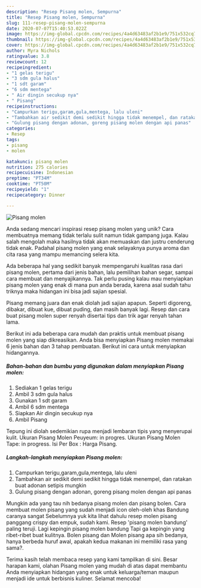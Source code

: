 ```yaml
---
description: "Resep Pisang molen, Sempurna"
title: "Resep Pisang molen, Sempurna"
slug: 111-resep-pisang-molen-sempurna
date: 2020-07-07T15:40:53.022Z
image: https://img-global.cpcdn.com/recipes/4a4d63483af2b1e9/751x532cq70/pisang-molen-foto-resep-utama.jpg
thumbnail: https://img-global.cpcdn.com/recipes/4a4d63483af2b1e9/751x532cq70/pisang-molen-foto-resep-utama.jpg
cover: https://img-global.cpcdn.com/recipes/4a4d63483af2b1e9/751x532cq70/pisang-molen-foto-resep-utama.jpg
author: Myra Nichols
ratingvalue: 3.8
reviewcount: 12
recipeingredient:
- "1 gelas terigu"
- "3 sdm gula halus"
- "1 sdt garam"
- "6 sdm mentega"
- " Air dingin secukup nya"
- " Pisang"
recipeinstructions:
- "Campurkan terigu,garam,gula,mentega, lalu uleni"
- "Tambahkan air sedikit demi sedikit hingga tidak menempel, dan ratakan buat adonan setipis mungkin"
- "Gulung pisang dengan adonan, goreng pisang molen dengan api panas"
categories:
- Resep
tags:
- pisang
- molen

katakunci: pisang molen 
nutrition: 275 calories
recipecuisine: Indonesian
preptime: "PT34M"
cooktime: "PT50M"
recipeyield: "1"
recipecategory: Dinner

---
```



![Pisang molen](https://img-global.cpcdn.com/recipes/4a4d63483af2b1e9/751x532cq70/pisang-molen-foto-resep-utama.jpg)

Anda sedang mencari inspirasi resep pisang molen yang unik? Cara membuatnya memang tidak terlalu sulit namun tidak gampang juga. Kalau salah mengolah maka hasilnya tidak akan memuaskan dan justru cenderung tidak enak. Padahal pisang molen yang enak selayaknya punya aroma dan cita rasa yang mampu memancing selera kita.

Ada beberapa hal yang sedikit banyak mempengaruhi kualitas rasa dari pisang molen, pertama dari jenis bahan, lalu pemilihan bahan segar, sampai cara membuat dan menyajikannya. Tak perlu pusing kalau mau menyiapkan pisang molen yang enak di mana pun anda berada, karena asal sudah tahu triknya maka hidangan ini bisa jadi sajian spesial.

Pisang memang juara dan enak diolah jadi sajian apapun. Seperti digoreng, dibakar, dibuat kue, dibuat puding, dan masih banyak lagi. Resep dan cara buat pisang molen super renyah disertai tips dan trik agar renyah tahan lama.


Berikut ini ada beberapa cara mudah dan praktis untuk membuat pisang molen yang siap dikreasikan. Anda bisa menyiapkan Pisang molen memakai 6 jenis bahan dan 3 tahap pembuatan. Berikut ini cara untuk menyiapkan hidangannya.

<!--inarticleads1-->

##### Bahan-bahan dan bumbu yang digunakan dalam menyiapkan Pisang molen:

1. Sediakan 1 gelas terigu
1. Ambil 3 sdm gula halus
1. Gunakan 1 sdt garam
1. Ambil 6 sdm mentega
1. Siapkan  Air dingin secukup nya
1. Ambil  Pisang


Tepung ini diolah sedemikian rupa menjadi lembaran tipis yang menyerupai kulit. Ukuran Pisang Molen Peuyeum: in progres. Ukuran Pisang Molen Tape: in progress. Isi Per Box : Harga Pisang. 

<!--inarticleads2-->

##### Langkah-langkah menyiapkan Pisang molen:

1. Campurkan terigu,garam,gula,mentega, lalu uleni
1. Tambahkan air sedikit demi sedikit hingga tidak menempel, dan ratakan buat adonan setipis mungkin
1. Gulung pisang dengan adonan, goreng pisang molen dengan api panas


Mungkin ada yang tau nih bedanya pisang molen dan pisang bolen. Cara membuat molen pisang yang sudah menjadi icon oleh-oleh khas Bandung caranya sangat Sebelumnya yuk kita lihat dahulu resep molen pisang panggang crispy dan empuk, sudah kami. Resep &#39;pisang molen bandung&#39; paling teruji. Lagi kepingin pisang molen bandung Tapi ga kepingin yang ribet-ribet buat kulitnya. Bolen pisang dan Molen pisang apa sih bedanya, hanya berbeda huruf awal, apakah kedua makanan ini memiliki rasa yang sama?. 

Terima kasih telah membaca resep yang kami tampilkan di sini. Besar harapan kami, olahan Pisang molen yang mudah di atas dapat membantu Anda menyiapkan hidangan yang enak untuk keluarga/teman maupun menjadi ide untuk berbisnis kuliner. Selamat mencoba!
